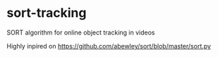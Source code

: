 # sort-tracking
SORT algorithm for online object tracking in videos

Highly inpired on https://github.com/abewley/sort/blob/master/sort.py

